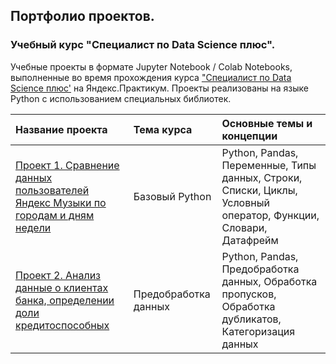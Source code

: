 ## Портфолио проектов.
### Учебный курс "Специалист по Data Science плюс".

Учебные проекты в формате Jupyter Notebook / Colab Notebooks, выполненные во время прохождения курса ["Специалист по Data Science плюс'](https://praktikum.yandex.ru/data-scientist-plus/) на Яндекс.Практикум. Проекты реализованы на языке Python с использованием специальных библиотек.

| Название проекта | Тема курса | Основные темы и концепции |
:----------------- | :------------------------- | :--------------------------- |
| [Проект 1. Сравнение данных пользователей Яндекс Музыки по городам и дням недели](01_project) | Базовый Python | Python, Pandas, Переменные, Типы данных, Строки, Списки, Циклы, Условный оператор, Функции, Словари, Датафрейм |
| [Проект 2. Анализ данные о клиентах банка, определении доли кредитоспособных](02_project) | Предобработка данных | Python, Pandas, Предобработка данных, Обработка пропусков, Обработка дубликатов, Категоризация данных |








